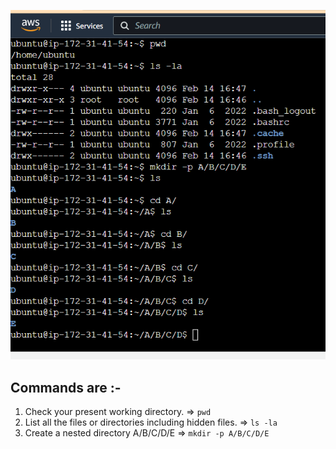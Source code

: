 
![Alt text](image.png)

## Commands are :-
1. Check your present working directory.  => `pwd`
2. List all the files or directories including hidden files. => `ls -la`
3. Create a nested directory A/B/C/D/E => `mkdir -p A/B/C/D/E`